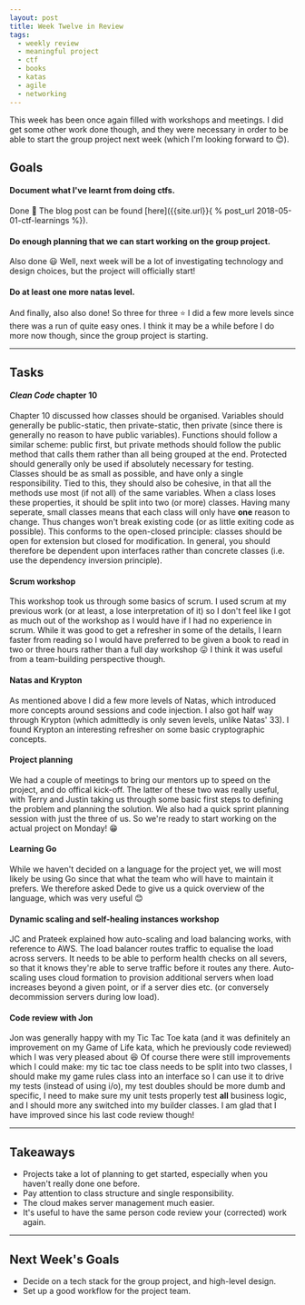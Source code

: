 ```yaml
---
layout: post
title: Week Twelve in Review
tags:
  - weekly review
  - meaningful project
  - ctf
  - books
  - katas
  - agile
  - networking
---
```


This week has been once again filled with workshops and meetings. I did get some other work done though, and they were necessary in order to be able to start the group project next week (which I'm looking forward to :blush:).

## Goals

#### Document what I've learnt from doing ctfs.

Done :star2: The blog post can be found [here]({{site.url}}{ % post_url 2018-05-01-ctf-learnings %}).

#### Do enough planning that we can start working on the group project.

Also done :smiley: Well, next week will be a lot of investigating technology and design choices, but the project will officially start!

#### Do at least one more natas level.

And finally, also also done! So three for three :star: I did a few more levels since there was a run of quite easy ones. I think it may be a while before I do more now though, since the group project is starting.

---

## Tasks

#### _Clean Code_ chapter 10

Chapter 10 discussed how classes should be organised. Variables should generally be public-static, then private-static, then private (since there is generally no reason to have public variables). Functions should follow a similar scheme: public first, but private methods should follow the public method that calls them rather than all being grouped at the end. Protected should generally only be used if absolutely necessary for testing.  
Classes should be as small as possible, and have only a single responsibility. Tied to this, they should also be cohesive, in that all the methods use most (if not all) of the same variables. When a class loses these properties, it should be split into two (or more) classes. Having many seperate, small classes means that each class will only have **one** reason to change. Thus changes won't break existing code (or as little exiting code as possible). This conforms to the open-closed principle: classes should be open for extension but closed for modification. In general, you should therefore be dependent upon interfaces rather than concrete classes (i.e. use the dependency inversion principle).

#### Scrum workshop

This workshop took us through some basics of scrum. I used scrum at my previous work (or at least, a lose interpretation of it) so I don't feel like I got as much out of the workshop as I would have if I had no experience in scrum. While it was good to get a refresher in some of the details, I learn faster from reading so I would have preferred to be given a book to read in two or three hours rather than a full day workshop :stuck_out_tongue: I think it was useful from a team-building perspective though.

#### Natas and Krypton

As mentioned above I did a few more levels of Natas, which introduced more concepts around sessions and code injection. I also got half way through Krypton (which admittedly is only seven levels, unlike Natas' 33). I found Krypton an interesting refresher on some basic cryptographic concepts.

#### Project planning

We had a couple of meetings to bring our mentors up to speed on the project, and do offical kick-off. The latter of these two was really useful, with Terry and Justin taking us through some basic first steps to defining the problem and planning the solution. We also had a quick sprint planning session with just the three of us. So we're ready to start working on the actual project on Monday! :grin:

#### Learning Go

While we haven't decided on a language for the project yet, we will most likely be using Go since that what the team who will have to maintain it prefers. We therefore asked Dede to give us a quick overview of the language, which was very useful :blush:

#### Dynamic scaling and self-healing instances workshop

JC and Prateek explained how auto-scaling and load balancing works, with reference to AWS. The load balancer routes traffic to equalise the load across servers. It needs to be able to perform health checks on all severs, so that it knows they're able to serve traffic before it routes any there. Auto-scaling uses cloud formation to provision additional servers when load increases beyond a given point, or if a server dies etc. (or conversely decommission servers during low load).

#### Code review with Jon

Jon was generally happy with my Tic Tac Toe kata (and it was definitely an improvement on my Game of Life kata, which he previously code reviewed) which I was very pleased about :satisfied: Of course there were still improvements which I could make: my tic tac toe class needs to be split into two classes, I should make my game rules class into an interface so I can use it to drive my tests (instead of using i/o), my test doubles should be more dumb and specific, I need to make sure my unit tests properly test **all** business logic, and I should more any switched into my builder classes. I am glad that I have improved since his last code review though!

---

## Takeaways

* Projects take a lot of planning to get started, especially when you haven't really done one before.  
* Pay attention to class structure and single responsibility.  
* The cloud makes server management much easier.  
* It's useful to have the same person code review your (corrected) work again.

---

## Next Week's Goals

* Decide on a tech stack for the group project, and high-level design.  
* Set up a good workflow for the project team.  
